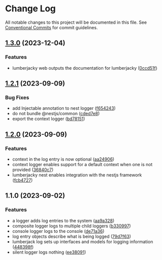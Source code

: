 # Change Log

All notable changes to this project will be documented in this file.
See [Conventional Commits](https://conventionalcommits.org) for commit guidelines.

## [1.3.0](https://github.com/zthun/lumberjacky/compare/v1.2.1...v1.3.0) (2023-12-04)


### Features

* lumberjacky web outputs the documentation for lumberjacky ([0ccd51f](https://github.com/zthun/lumberjacky/commit/0ccd51fa24b0c51aac70a04a684cab564232abdc))



## [1.2.1](https://github.com/zthun/lumberjacky/compare/v1.2.0...v1.2.1) (2023-09-09)


### Bug Fixes

* add Injectable annotation to nest logger ([f654243](https://github.com/zthun/lumberjacky/commit/f6542431d6f622e95c7b44b1c6dbfe00d71657cb))
* do not bundle @nestjs/common ([cded7e8](https://github.com/zthun/lumberjacky/commit/cded7e85386ed9a2c07c5d0d7a1d2854ebfc7b3c))
* export the context logger ([bd78151](https://github.com/zthun/lumberjacky/commit/bd781510e1ffae79efce2499bf0e6de7f47bef46))



## [1.2.0](https://github.com/zthun/lumberjacky/compare/v1.1.0...v1.2.0) (2023-09-09)


### Features

* context in the log entry is now optional ([aa24906](https://github.com/zthun/lumberjacky/commit/aa249067d81775f632645f6a1673d1101cf885f3))
* context logger enables support for a default context when one is not provided ([36840c7](https://github.com/zthun/lumberjacky/commit/36840c7ed7feb33a09209136a41dabede7ff2e84))
* lumberjacky nest enables integration with the nestjs framework ([fcb4727](https://github.com/zthun/lumberjacky/commit/fcb4727aee010996364d37054e8fbc1b7e46879e))



## 1.1.0 (2023-09-02)


### Features

* a logger adds log entries to the system ([aa9a328](https://github.com/zthun/lumberjacky/commit/aa9a3289be6e56b8ec4f463a0bd6f35e5ee06a0b))
* composite logger logs to multiple child loggers ([b330997](https://github.com/zthun/lumberjacky/commit/b330997191336818837bba747de880bdba1debae))
* console logger logs to the console ([de71a36](https://github.com/zthun/lumberjacky/commit/de71a36777ba3d4a53af6da5fee62373c56caf54))
* log entry objects describe what is being logged ([79d7f63](https://github.com/zthun/lumberjacky/commit/79d7f63faef8377e511a6683229ddfefd65885ca))
* lumberjack log sets up interfaces and models for logging information ([448398f](https://github.com/zthun/lumberjacky/commit/448398f1c724696c66b29066116112786456c0db))
* silent logger logs nothing ([ee38091](https://github.com/zthun/lumberjacky/commit/ee380913e86c0ed3709e0ef86be5130db26f4b55))
